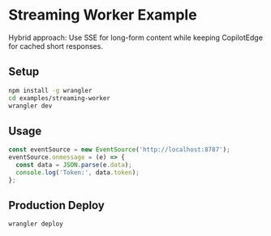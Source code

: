 # Streaming Worker Example

Hybrid approach: Use SSE for long-form content while keeping CopilotEdge for cached short responses.

## Setup

```bash
npm install -g wrangler
cd examples/streaming-worker
wrangler dev
```

## Usage

```javascript
const eventSource = new EventSource('http://localhost:8787');
eventSource.onmessage = (e) => {
  const data = JSON.parse(e.data);
  console.log('Token:', data.token);
};
```

## Production Deploy

```bash
wrangler deploy
```